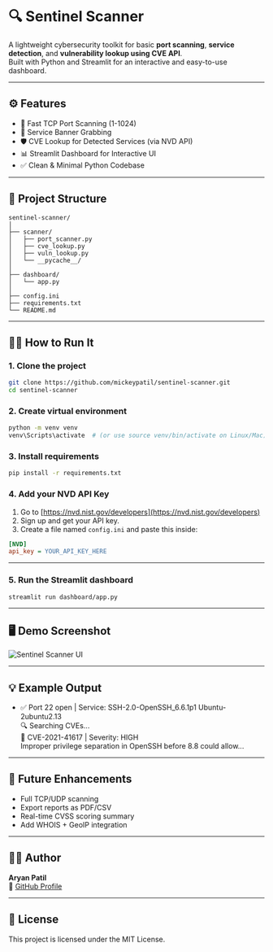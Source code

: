 # 🔍 Sentinel Scanner

A lightweight cybersecurity toolkit for basic **port scanning**, **service detection**, and **vulnerability lookup using CVE API**.  
Built with Python and Streamlit for an interactive and easy-to-use dashboard.

---

## ⚙️ Features

- 🚀 Fast TCP Port Scanning (1-1024)
- 🔎 Service Banner Grabbing
- 🛡️ CVE Lookup for Detected Services (via NVD API)
- 📊 Streamlit Dashboard for Interactive UI
- ✅ Clean & Minimal Python Codebase

---

## 📁 Project Structure

```
sentinel-scanner/
│
├── scanner/
│   ├── port_scanner.py
│   ├── cve_lookup.py
│   ├── vuln_lookup.py
│   └── __pycache__/
│
├── dashboard/
│   └── app.py
│
├── config.ini
├── requirements.txt
└── README.md
```

---

## 🧑‍💻 How to Run It

### 1. Clone the project

```bash
git clone https://github.com/mickeypatil/sentinel-scanner.git
cd sentinel-scanner
```

### 2. Create virtual environment

```bash
python -m venv venv
venv\Scripts\activate  # (or use source venv/bin/activate on Linux/Mac)
```

### 3. Install requirements

```bash
pip install -r requirements.txt
```

### 4. Add your NVD API Key

1. Go to [https://nvd.nist.gov/developers](https://nvd.nist.gov/developers)
2. Sign up and get your API key.
3. Create a file named `config.ini` and paste this inside:

```ini
[NVD]
api_key = YOUR_API_KEY_HERE
```

---

### 5. Run the Streamlit dashboard

```bash
streamlit run dashboard/app.py
```

---

## 🖥️ Demo Screenshot

![Sentinel Scanner UI](https://raw.githubusercontent.com/mickeypatil/sentinel-scanner/main/assets/screenshot.png)

---

## 💡 Example Output

- ✅ Port 22 open | Service: SSH-2.0-OpenSSH_6.6.1p1 Ubuntu-2ubuntu2.13  
  🔍 Searching CVEs...  
  🛑 CVE-2021-41617 | Severity: HIGH  
  Improper privilege separation in OpenSSH before 8.8 could allow...

---

## 📌 Future Enhancements

- Full TCP/UDP scanning
- Export reports as PDF/CSV
- Real-time CVSS scoring summary
- Add WHOIS + GeoIP integration

---

## 👨‍💻 Author

**Aryan Patil**  
🔗 [GitHub Profile](https://github.com/mickeypatil)

---

## 📄 License

This project is licensed under the MIT License.
